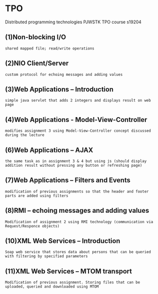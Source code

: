 # TPO
Distributed programming technologies 
PJWSTK TPO course 
s19204

## (1)Non-blocking I/O  
    shared mapped file; read/write operations
## (2)NIO Client/Server 
    custom protocol for echoing messages and adding values
## (3)Web Applications – Introduction 
    simple java servlet that adds 2 integers and displays result on web page
## (4)Web Applications - Model-View-Controller
    modifies assignment 3 using Model-View-Controller concept discussed during the lecture
## (6)Web Applications – AJAX
    the same task as in assignment 3 & 4 but using js (should display addition result without pressing any button or refreshing page)
## (7)Web Applications – Filters and Events
    modification of previous assignments so that the header and footer parts are added using filters
## (8)RMI – echoing messages and adding values
    Modification of assignment 2 using RMI technology (communication via Request/Responce objects)
## (10)XML Web Services – Introduction
    Soap web service that stores data about persons that can be queried with filtering by specified parameters
## (11)XML Web Services – MTOM transport
    Modification of previous assignment. Storing files that can be uploaded, queried and downloaded using MTOM    

